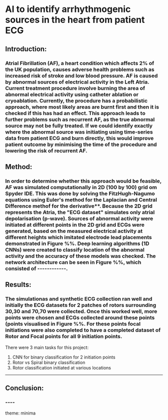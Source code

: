 # AI to identify arrhythmogenic sources in the heart from patient ECG

## Introduction:
### Atrial Fibrillation (AF), a heart condition which affects 2% of the UK population, causes adverse health problems such as increased risk of stroke and low blood pressure. AF is caused by abnormal sources of electrical activity in the Left Atria. Current treatment procedure involve burning the area of abnormal electrical activity using catheter ablation or cryoablation. Currently, the procedure has a probabilistic approach, where most likely areas are burnt first and then it is checked if this has had an effect. This approach leads to further problems such as recurrent AF, as the true abnormal source may not be fully treated. If we could identify exactly where the abnormal source was initiating using time-series data from patient ECG and burn directly, this would improve patient outcome by minimising the time of the procedure and lowering the risk of recurrent AF.

## Method:
### In order to determine whether this approach would be feasible, AF was simulated computationally in 2D (100 by 100) grid om Spyder IDE. This was done by solving the FitzHugh-Nagumo equations using Euler's method for the Laplacian and Central Difference methof for the derivative**. Because the 2D grid represents the Atria, the "ECG dataset" simulates only atrial depolarisation (p-wave). Sources of abnormal activity were initiated at different points in the 2D grid and ECGs were generated, based on the measured electrical activity at different heights which imitated electrode lead placements demonstrated in Figure %%. Deep learning algorithms (1D CNNs) were created to classify location of the abnormal activity and the accuracy of these models was checked. The network architecture can be seen in Figure %%, which consisted of ------------.

## Results:

### The simulationas and synthetic ECG collection ran well and initially the ECG datasets for 2 patches of rotors surrounding 30,30 and 70,70 were collected. Once this worked well, more points were chosen and ECGs collected around these points (points visualised in Figure %%. For these points focal initiations were also completed to have a completed dataset of Rotor and Focal points for all 9 initiation points.
There were 3 main tasks for this project:
  1) CNN for binary classification for 2 initiation points
  2) Rotor vs Spiral binary classification
  3) Rotor classification initiated at various locations
----------


## Conclusion:
### ----

theme: minima
